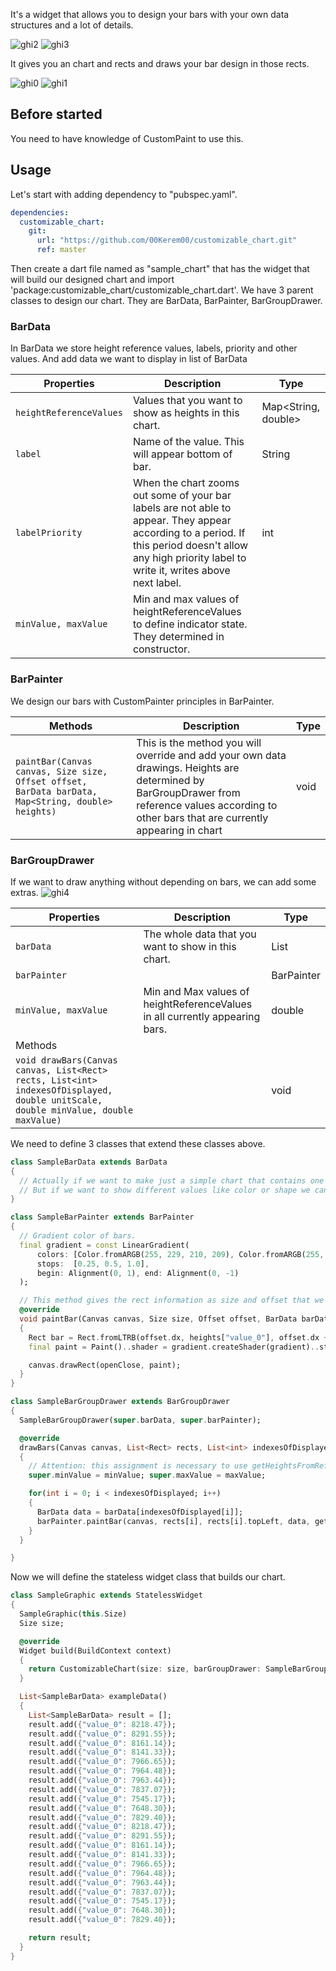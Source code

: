 It's a widget that allows you to design your bars with your own data structures and a lot of details.

![ghi2](https://github.com/00Kerem00/customizable_chart/assets/143900054/66fcb698-e104-4179-98d4-ab32c0379b1e)
![ghi3](https://github.com/00Kerem00/customizable_chart/assets/143900054/ef36b4fb-8175-4476-9eb3-283b7d8c3b48)

It gives you an chart and rects and draws your bar design in those rects.

![ghi0](https://github.com/00Kerem00/customizable_chart/assets/143900054/9337d6de-0cc7-4c41-9553-a7709256fcea)
![ghi1](https://github.com/00Kerem00/customizable_chart/assets/143900054/76e71ad5-8e66-4c08-be66-f07fcb4e6134)

## Before started

You need to have knowledge of CustomPaint to use this.

## Usage

Let's start with adding dependency to "pubspec.yaml".

```yaml
dependencies:
  customizable_chart:
    git:
      url: "https://github.com/00Kerem00/customizable_chart.git"
      ref: master
```


Then create a dart file named as "sample_chart" that has the widget that will build our designed chart and import 'package:customizable_chart/customizable_chart.dart'.
We have 3 parent classes to design our chart. They are BarData, BarPainter, BarGroupDrawer.


### BarData
In BarData we store height reference values, labels, priority and other values. And add data we want to display in list of BarData

| Properties | Description                                                                                                                                                                                            | Type |
|------------|--------------------------------------------------------------------------------------------------------------------------------------------------------------------------------------------------------|-----|
| `heightReferenceValues` | Values that you want to show as heights in this chart.                                                                                                                                                 | Map<String, double> |
| `label` | Name of the value. This will appear bottom of bar.                                                                                                                                                     | String |
| `labelPriority` | When the chart zooms out some of your bar labels are not able to appear. They appear according to a period. If this period doesn't allow any high priority label to write it, writes above next label. | int |
| `minValue, maxValue` | Min and max values of heightReferenceValues to define indicator state. They determined in constructor.                                                                                                  |     |


### BarPainter
We design our bars with CustomPainter principles in BarPainter.

| Methods    | Description                                                                                                                                                                                       | Type |
|------------|---------------------------------------------------------------------------------------------------------------------------------------------------------------------------------------------------|------|
| `paintBar(Canvas canvas, Size size, Offset offset, BarData barData, Map<String, double> heights)`| This is the method you will override and add your own data drawings. Heights are determined by BarGroupDrawer from reference values according to other bars that are currently appearing in chart | void |


### BarGroupDrawer
If we want to draw anything without depending on bars, we can add some extras.
![ghi4](https://github.com/00Kerem00/customizable_chart/assets/143900054/eb8355c8-15fe-4134-bda8-a4a3f7544f65)

| Properties   | Description                                                                  | Type          |
|--------------|------------------------------------------------------------------------------|---------------|
| `barData`    | The whole data that you want to show in this chart.                          | List<BarData> |
| `barPainter` |                                                                              | BarPainter    |
| `minValue, maxValue` | Min and Max values of heightReferenceValues in all currently appearing bars. | double     |
| Methods      |                                                                              |               |
| `void drawBars(Canvas canvas, List<Rect> rects, List<int> indexesOfDisplayed, double unitScale, double minValue, double maxValue)`  |                                                                              | void          |


We need to define 3 classes that extend these classes above.

```dart
class SampleBarData extends BarData
{
  // Actually if we want to make just a simple chart that contains one height reference value, we don't need to adding extra properties.
  // But if we want to show different values like color or shape we can make custom bar data. If you want to see sample of custom bar data check out SuperGraphic in examples.
}

class SampleBarPainter extends BarPainter
{
  // Gradient color of bars.
  final gradient = const LinearGradient(
      colors: [Color.fromARGB(255, 229, 210, 209), Color.fromARGB(255, 193, 136, 135), Color.fromARGB(255, 66, 28, 28)],
      stops:  [0.25, 0.5, 1.0],
      begin: Alignment(0, 1), end: Alignment(0, -1)
  );

  // This method gives the rect information as size and offset that we want to draw our bar inside of it
  @override
  void paintBar(Canvas canvas, Size size, Offset offset, BarData barData, Map<String, double> heights)				
  {
    Rect bar = Rect.fromLTRB(offset.dx, heights["value_0"], offset.dx + size.width, size.height);
    final paint = Paint()..shader = gradient.createShader(gradient)..style = PaintingStyle.fill;

    canvas.drawRect(openClose, paint);
  }
}

class SampleBarGroupDrawer extends BarGroupDrawer
{
  SampleBarGroupDrawer(super.barData, super.barPainter);

  @override
  drawBars(Canvas canvas, List<Rect> rects, List<int> indexesOfDisplayed, double unitScale, double minValue, double maxValue)
  {
    // Attention: this assignment is necessary to use getHeightsFromReferenceValues()
    super.minValue = minValue; super.maxValue = maxValue;			

    for(int i = 0; i < indexesOfDisplayed; i++)
    {
      BarData data = barData[indexesOfDisplayed[i]];
      barPainter.paintBar(canvas, rects[i], rects[i].topLeft, data, getHeightsFromReferenceValues(data.heightReferenceValues, unitScale));
    }
  }

}
```


Now we will define the stateless widget class that builds our chart.

```dart
class SampleGraphic extends StatelessWidget
{
  SampleGraphic(this.Size)
  Size size;

  @override
  Widget build(BuildContext context)
  {
    return CustomizableChart(size: size, barGroupDrawer: SampleBarGroupDrawer(exampleData(), SampleBarPainter()));
  }

  List<SampleBarData> exampleData()
  {
    List<SampleBarData> result = [];
    result.add({"value_0": 8218.47});
    result.add({"value_0": 8291.55});
    result.add({"value_0": 8161.14});
    result.add({"value_0": 8141.33});
    result.add({"value_0": 7966.65});
    result.add({"value_0": 7964.48});
    result.add({"value_0": 7963.44});
    result.add({"value_0": 7837.07});
    result.add({"value_0": 7545.17});
    result.add({"value_0": 7648.30});
    result.add({"value_0": 7829.40});
    result.add({"value_0": 8218.47});
    result.add({"value_0": 8291.55});
    result.add({"value_0": 8161.14});
    result.add({"value_0": 8141.33});
    result.add({"value_0": 7966.65});
    result.add({"value_0": 7964.48});
    result.add({"value_0": 7963.44});
    result.add({"value_0": 7837.07});
    result.add({"value_0": 7545.17});
    result.add({"value_0": 7648.30});
    result.add({"value_0": 7829.40});

    return result;
  }
}
```
